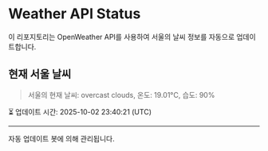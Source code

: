 
# Weather API Status

이 리포지토리는 OpenWeather API를 사용하여 서울의 날씨 정보를 자동으로 업데이트합니다.

## 현재 서울 날씨
> 서울의 현재 날씨: overcast clouds, 온도: 19.01°C, 습도: 90%

⏳ 업데이트 시간: 2025-10-02 23:40:21 (UTC)

---
자동 업데이트 봇에 의해 관리됩니다.
